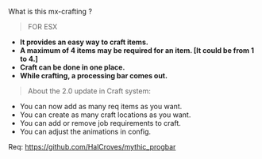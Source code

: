 What is this mx-crafting ?

> FOR ESX

- **It provides an easy way to craft items.**
- **A maximum of 4 items may be required for an item. [It could be from 1 to 4.]**
- **Craft can be done in one place.**
- **While crafting, a processing bar comes out.**

> About the 2.0 update in Craft system:

- You can now add as many req items as you want.
- You can create as many craft locations as you want.
- You can add or remove job requirements to craft.
- You can adjust the animations in config.

Req:
https://github.com/HalCroves/mythic_progbar
